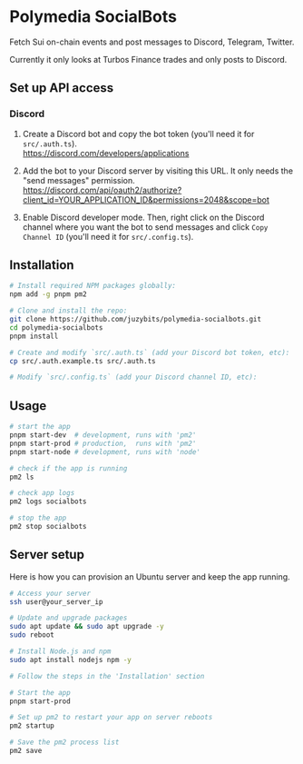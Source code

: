 # Polymedia SocialBots

Fetch Sui on-chain events and post messages to Discord, Telegram, Twitter.

Currently it only looks at Turbos Finance trades and only posts to Discord.

## Set up API access

### Discord

1. Create a Discord bot and copy the bot token (you'll need it for `src/.auth.ts`).<br/>
https://discord.com/developers/applications

2. Add the bot to your Discord server by visiting this URL. It only needs the "send messages" permission.<br/>
https://discord.com/api/oauth2/authorize?client_id=YOUR_APPLICATION_ID&permissions=2048&scope=bot

3. Enable Discord developer mode. Then, right click on the Discord channel where you want the bot to send messages and click `Copy Channel ID` (you'll need it for `src/.config.ts`).

## Installation

```bash
# Install required NPM packages globally:
npm add -g pnpm pm2

# Clone and install the repo:
git clone https://github.com/juzybits/polymedia-socialbots.git
cd polymedia-socialbots
pnpm install

# Create and modify `src/.auth.ts` (add your Discord bot token, etc):
cp src/.auth.example.ts src/.auth.ts

# Modify `src/.config.ts` (add your Discord channel ID, etc):
```

## Usage

```bash
# start the app
pnpm start-dev  # development, runs with 'pm2'
pnpm start-prod # production,  runs with 'pm2'
pnpm start-node # development, runs with 'node'

# check if the app is running
pm2 ls

# check app logs
pm2 logs socialbots

# stop the app
pm2 stop socialbots
```

## Server setup

Here is how you can provision an Ubuntu server and keep the app running.

```bash
# Access your server
ssh user@your_server_ip

# Update and upgrade packages
sudo apt update && sudo apt upgrade -y
sudo reboot

# Install Node.js and npm
sudo apt install nodejs npm -y

# Follow the steps in the 'Installation' section

# Start the app
pnpm start-prod

# Set up pm2 to restart your app on server reboots
pm2 startup

# Save the pm2 process list
pm2 save
```
